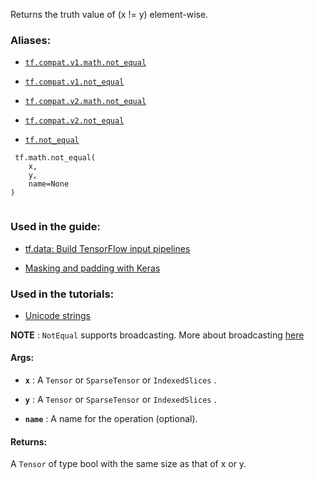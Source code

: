 Returns the truth value of (x != y) element-wise.



### Aliases:

- [ `tf.compat.v1.math.not_equal` ](/api_docs/python/tf/math/not_equal)

- [ `tf.compat.v1.not_equal` ](/api_docs/python/tf/math/not_equal)

- [ `tf.compat.v2.math.not_equal` ](/api_docs/python/tf/math/not_equal)

- [ `tf.compat.v2.not_equal` ](/api_docs/python/tf/math/not_equal)

- [ `tf.not_equal` ](/api_docs/python/tf/math/not_equal)



```
 tf.math.not_equal(
    x,
    y,
    name=None
)
 
```



### Used in the guide:

- [tf.data: Build TensorFlow input pipelines](https://tensorflow.google.cn/guide/data)

- [Masking and padding with Keras](https://tensorflow.google.cn/guide/keras/masking_and_padding)



### Used in the tutorials:

- [Unicode strings](https://tensorflow.google.cn/tutorials/load_data/unicode)

**NOTE** :  `NotEqual`  supports broadcasting. More about broadcasting [here](https://docs.scipy.org/doc/numpy-1.13.0/user/basics.broadcasting.html)



#### Args:

- **`x`** : A  `Tensor`  or  `SparseTensor`  or  `IndexedSlices` .

- **`y`** : A  `Tensor`  or  `SparseTensor`  or  `IndexedSlices` .

- **`name`** : A name for the operation (optional).



#### Returns:
A  `Tensor`  of type bool with the same size as that of x or y.

